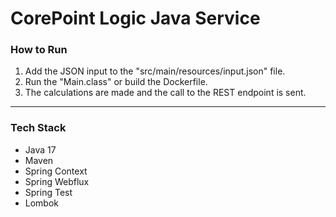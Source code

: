 # CorePoint Logic Java Service

### How to Run

1. Add the JSON input to the "src/main/resources/input.json" file.
2. Run the "Main.class" or build the Dockerfile.
3. The calculations are made and the call to the REST endpoint is sent.

---

### Tech Stack

* Java 17
* Maven
* Spring Context
* Spring Webflux
* Spring Test
* Lombok
